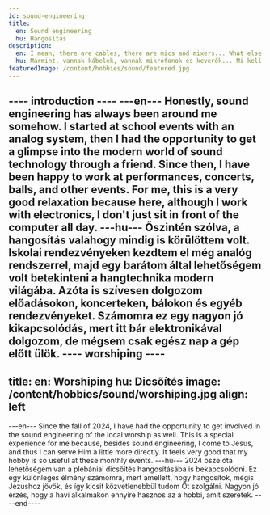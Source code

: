 ```yaml
---
id: sound-engineering
title:
  en: Sound engineering
  hu: Hangosítás
description:
  en: I mean, there are cables, there are mics and mixers... What else do you need?
  hu: Mármint, vannak kábelek, vannak mikrofonok és keverők... Mi kell még?
featuredImage: /content/hobbies/sound/featured.jpg
---
```

---- introduction ----
---en---
Honestly, sound engineering has always been around me somehow. I started at school events with an analog system, then I had the opportunity to get
a glimpse into the modern world of sound technology through a friend. Since then, I have been happy to work at performances,
concerts, balls, and other events. For me, this is a very good relaxation because here, although I work with electronics,
I don't just sit in front of the computer all day.
---hu---
Őszintén szólva, a hangosítás valahogy mindig is körülöttem volt. Iskolai rendezvényeken kezdtem el még analóg rendszerrel, majd egy
barátom által lehetőségem volt betekinteni a hangtechnika modern világába. Azóta is szívesen dolgozom előadásokon, koncerteken, bálokon
és egyéb rendezvényeket. Számomra ez egy nagyon jó kikapcsolódás, mert itt bár elektronikával dolgozom, de mégsem csak egész nap a gép előtt ülök.
---- worshiping ----
---
title:
  en: Worshiping
  hu: Dicsőítés
image: /content/hobbies/sound/worshiping.jpg
align: left
---
---en---
Since the fall of 2024, I have had the opportunity to get involved in the sound engineering of the local worship as well.
This is a special experience for me because, besides sound engineering, I come to Jesus, and thus I can serve Him a little more directly.
It feels very good that my hobby is so useful at these monthly events.
---hu---
2024 ősze óta lehetőségem van a plébániai dicsőítés hangosításába is bekapcsolódni. Ez egy különleges élmény számomra, mert amellett, hogy
hangosítok, mégis Jézushoz jövök, és így kicsit közvetlenebbül tudom Őt szolgálni. Nagyon jó érzés, hogy a havi alkalmakon ennyire hasznos
az a hobbi, amit szeretek.
----end----
